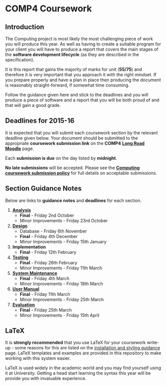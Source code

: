 # COMP4 Coursework

## Introduction

The Computing project is most likely the most challenging piece of work you will produce this year. As well as having to create a suitable program for your client you will have to produce a report that covers the main stages of the **software development lifecycle** (as they are described in the specification).

It is this report that gains the majority of marks for unit (**55/75**) and therefore it is very important that you approach it with the right mindset. If you prepare properly and have a plan in place then producing the document is reasonably straight-forward, if somewhat time consuming.

Follow the guidance given here and stick to the deadlines and you will produce a piece of software and a report that you will be both proud of and that will gain a good grade.

## Deadlines for 2015-16

It is expected that you will submit each coursework section by the relevant deadline given below. Your document should be submitted to the appropriate **coursework submission link** on the **COMP4** [**Long Road Moodle**][9] page.

Each **submission is due** on the day listed by **midnight**.

**No late submissions** will be accepted. Please see the **[Computing coursework submission policy][8]** for full details on acceptable submissions.

## Section Guidance Notes

Below are links to **guidance notes** and **deadlines** for each section.

1. [**Analysis**][1]
    - **Final** - Friday 2nd October
    - Minor Improvements - Friday 23rd October
2. [**Design**][2]
    - Database - Friday 6th November
    - **Final** - Friday 4th December
    - Minor Improvements - Friday 15th January
3. **Implementation**
    - **Final** - Friday 12th February
4. [**Testing**][4]
    - **Final** - Friday 26th February
    - Minor Improvements - Friday 11th March
5. [**System Maintenance**][5]
    - **Final** - Friday 4th March
    - Minor Improvements - Friday 18th March
6. [**User Manual**][6]
    - **Final** - Friday 11th March
    - Minor Improvements - Friday 25th March
7. [**Evaluation**][7]
    - **Final** - Friday 25th March
    - Minor Improvements - Friday 15th April

## LaTeX

It is **strongly recommended** that you use LaTeX for your coursework write-up - some reasons for this are listed on the [installation and styling guidance][10] page. LaTeX templates and examples are provided in this repository to make working with this system easier.

LaTeX is used widely in the academic world and you may find yourself using it at University. Getting a head start learning the syntax this year will be provide you with invaluable experience.

[1]: Analysis/analysis.md
[2]: Design/design.md
[4]: Testing/testing.md
[5]: Maintenance/maintenance.md
[6]: Manual/manual.md
[7]: Evaluation/evaluation.md
[8]: Policy/coursework.md
[9]: http://moodle.longroad.ac.uk
[10]:Policy/styling.md
